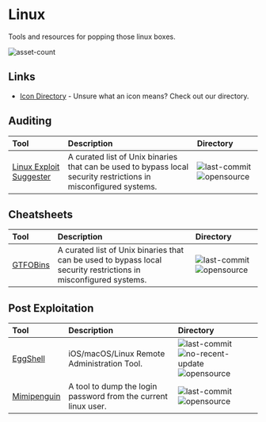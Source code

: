# Linux

Tools and resources for popping those linux boxes.

![asset-count](https://img.shields.io/badge/Tools%20%26%20Resources%20Available-4-947cb0?style=for-the-badge)

## Links <!-- {docsify-ignore} -->

- [Icon Directory](../ICONS.md) - Unsure what an icon means? Check out our directory.

## Auditing

| Tool | Description | Directory |
| :--- | :--- | :--- |
| [Linux Exploit Suggester](https://github.com/mzet-/linux-exploit-suggester) | A curated list of Unix binaries that can be used to bypass local security restrictions in misconfigured systems. | ![last-commit](https://img.shields.io/github/last-commit/mzet-/linux-exploit-suggester?color=947cb0&style=flat-square) ![opensource](https://raw.githubusercontent.com/InfosecHouse/InfosecHouse/main/docs/icons/opensource.png) |

## Cheatsheets

| Tool | Description | Directory |
| :--- | :--- | :--- |
| [GTFOBins](https://gtfobins.github.io/) | A curated list of Unix binaries that can be used to bypass local security restrictions in misconfigured systems. | ![last-commit](https://img.shields.io/github/last-commit/GTFOBins/GTFOBins.github.io?color=947cb0&style=flat-square) ![opensource](https://raw.githubusercontent.com/InfosecHouse/InfosecHouse/main/docs/icons/opensource.png) |

## Post Exploitation

| Tool | Description | Directory |
| :--- | :--- | :--- |
| [EggShell](https://github.com/neoneggplant/EggShell) | iOS/macOS/Linux Remote Administration Tool. | ![last-commit](https://img.shields.io/github/last-commit/neoneggplant/EggShell?color=947cb0&style=flat-square) ![no-recent-update](https://raw.githubusercontent.com/InfosecHouse/InfosecHouse/main/docs/icons/no-recent-update.png) ![opensource](https://raw.githubusercontent.com/InfosecHouse/InfosecHouse/main/docs/icons/opensource.png) |
| [Mimipenguin](https://github.com/huntergregal/mimipenguin) | A tool to dump the login password from the current linux user. | ![last-commit](https://img.shields.io/github/last-commit/huntergregal/mimipenguin?color=947cb0&style=flat-square) ![opensource](https://raw.githubusercontent.com/InfosecHouse/InfosecHouse/main/docs/icons/opensource.png) |

